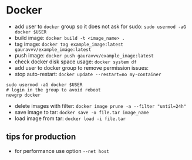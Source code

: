 # Docker
* add user to `docker` group so it does not ask for sudo: `sudo usermod -aG docker $USER`
* build image: `docker build -t <image_name> .`
* tag image: `docker tag example_image:latest gauravvv/example_image:latest`
* push image: `docker push gauravvv/example_image:latest`
* check docker disk space usage: `docker system df`
* add user to docker group to remove permission issues: 
*  stop auto-restart: `docker update --restart=no my-container`
```
sudo usermod -aG docker $USER
# login in the group to avoid reboot
newgrp docker
```
* delete images with filter: `docker image prune -a --filter "until=24h"`
* save image to tar: `docker save -o file.tar image_name`
* load image from tar: `docker load -i file.tar`

## tips for production
* for performance use option `--net host`


